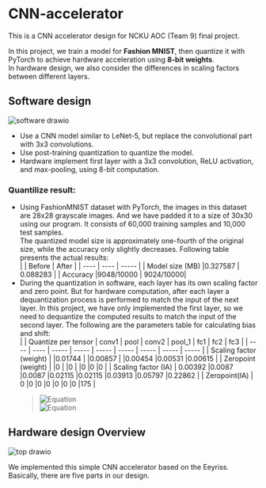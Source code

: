 # CNN-accelerator
This is a CNN accelerator design for NCKU AOC (Team 9) final project.  
  
In this project, we train a model for **Fashion MNIST**, then quantize it with PyTorch to achieve hardware acceleration using **8-bit weights**.  
In hardware design, we also consider the differences in scaling factors between different layers.  
## Software design
![software drawio](https://github.com/suchuankai/CNN-accelerator/assets/69788052/be76b08b-2dc2-4682-8b18-fe30c27d9d7f)  
- Use a CNN model similar to LeNet-5, but replace the convolutional part with 3x3 convolutions.
- Use post-training quantization to quantize the model.
- Hardware implement first layer with a 3x3 convolution, ReLU activation, and max-pooling, using 8-bit computation.
### Quantilize result:  
- Using FashionMNIST dataset with PyTorch, the images in this dataset are 28x28 grayscale images. And we have padded it to a size of 30x30 using our program. It consists of 60,000 training samples and 10,000 
  test samples.  
  The quantized model size is approximately one-fourth of the original size, while the accuracy only slightly decreases. Following table presents the actual results:  
  |                  | Before    | After     | 
  |  ----            | ----      | -----     |
  | Model size (MB)  |0.327587   | 0.088283  |
  | Accuracy         |9048/10000 | 9024/10000|
- During the quantization in software, each layer has its own scaling factor and zero point. But for hardware computation, after each layer a dequantization process is performed to match the input of the next layer. In this project, we have only implemented the first layer, so we need to dequantize the computed results to match the input of the second layer. The following are the parameters table for calculating bias and shift:  
  |                          | Quantize per tensor  | conv1    | pool    | conv2  | pool_1  | fc1     | fc2     | fc3    |
  |  ----                    | ----                 | -----   | -----   | -----   | -----   | -----   | -----   | -----  |
  | Scaling factor (weight)  |                      |0.01744  |         |0.00857  |         |0.00454  |0.00531  |0.00615 |
  | Zeropoint (weight)       |                      |0        |         |0        |         |0        |0        |0       |
  | Scaling factor (IA)      | 0.00392              |0.0087   |0.0087   |0.02115  |0.02115  |0.03913  |0.05797  |0.22862 |
  | Zeropoint(IA)            |    0                 |0        |0        |0        |0        |0        |0        |175     |  
  > ![Equation](https://latex.codecogs.com/svg.image?\text{Bias}&space;=&space;\frac{{\text{{bias}}}}{{\text{{input&space;scale}}&space;\cdot&space;\text{{weight&space;scale}}}}&space;=&space;\frac{{0.031352922}}{{0.00392&space;\cdot&space;0.01744}}&space;\approx&space;459&space;&space;)    
  > ![Equation](https://latex.codecogs.com/svg.image?&space;\text{shift&space;bit}&space;=&space;\frac{{\text{outputscale}}}{{\text{inputscale}&space;\cdot&space;\text{weightscale}}}&space;=&space;\frac{{0.0087}}{{0.00392&space;\cdot&space;0.01744}}&space;\approx&space;127.28&space;\approx&space;\text{right&space;shift&space;7&space;bit}&space;)
## Hardware design Overview
![top drawio](https://github.com/suchuankai/CNN-accelerator/assets/69788052/51b1f17f-5ad2-4f5c-94c1-2fdd4bb84c82)  
  
We implemented this simple CNN accelerator based on the Eeyriss. Basically, there are five parts in our design.

